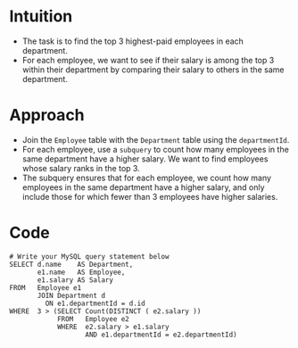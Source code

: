 # Intuition
- The task is to find the top 3 highest-paid employees in each department.
- For each employee, we want to see if their salary is among the top 3 within their department by comparing their salary to others in the same department.
<!-- Describe your first thoughts on how to solve this problem. -->

# Approach
- Join the `Employee` table with the `Department` table using the `departmentId`.
- For each employee, use a `subquery` to count how many employees in the same department have a higher salary. We want to find employees whose salary ranks in the top 3.
- The subquery ensures that for each employee, we count how many employees in the same department have a higher salary, and only include those for which fewer than 3 employees have higher salaries.
<!-- Describe your approach to solving the problem. -->

# Code
```mysql []
# Write your MySQL query statement below
SELECT d.name    AS Department,
       e1.name   AS Employee,
       e1.salary AS Salary
FROM   Employee e1
       JOIN Department d
         ON e1.departmentId = d.id
WHERE  3 > (SELECT Count(DISTINCT ( e2.salary ))
            FROM   Employee e2
            WHERE  e2.salary > e1.salary
                   AND e1.departmentId = e2.departmentId)
```
